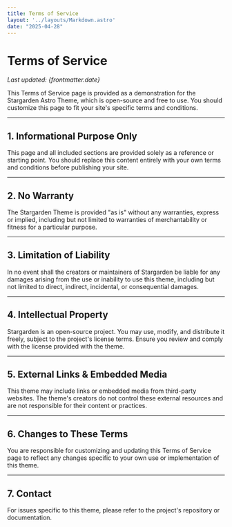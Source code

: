 ```yaml
---
title: Terms of Service
layout: '../layouts/Markdown.astro'
date: "2025-04-28"
---
```


# Terms of Service
_Last updated: {frontmatter.date}_

This Terms of Service page is provided as a demonstration for the Stargarden Astro Theme, which is open-source and free to use. You should customize this page to fit your site's specific terms and conditions.

---

## 1. Informational Purpose Only

This page and all included sections are provided solely as a reference or starting point. You should replace this content entirely with your own terms and conditions before publishing your site.

---

## 2. No Warranty

The Stargarden Theme is provided "as is" without any warranties, express or implied, including but not limited to warranties of merchantability or fitness for a particular purpose.

---

## 3. Limitation of Liability

In no event shall the creators or maintainers of Stargarden be liable for any damages arising from the use or inability to use this theme, including but not limited to direct, indirect, incidental, or consequential damages.

---

## 4. Intellectual Property

Stargarden is an open-source project. You may use, modify, and distribute it freely, subject to the project's license terms. Ensure you review and comply with the license provided with the theme.

---

## 5. External Links & Embedded Media

This theme may include links or embedded media from third-party websites. The theme's creators do not control these external resources and are not responsible for their content or practices.

---

## 6. Changes to These Terms

You are responsible for customizing and updating this Terms of Service page to reflect any changes specific to your own use or implementation of this theme.

---

## 7. Contact

For issues specific to this theme, please refer to the project's repository or documentation.